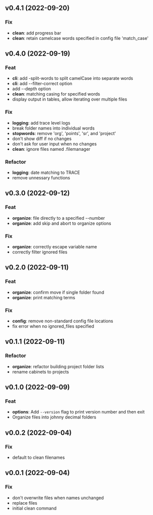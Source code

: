 ## v0.4.1 (2022-09-20)

### Fix

- **clean**: add progress bar
- **clean**: retain camelcase words specified in config file 'match_case'

## v0.4.0 (2022-09-19)

### Feat

- **cli**: add -split-words to split camelCase into separate words
- **cli**: add --filter-correct option
- add --depth option
- **clean**: matching casing for specified words
- display output in tables, allow iterating over multiple files

### Fix

- **logging**: add trace level logs
- break folder names into individual words
- **stopwords**: remove 'org', 'points', 'sr', and 'project'
- don't show diff if no changes
- don't ask for user input when no changes
- **clean**: ignore files named .filemanager

### Refactor

- **logging**: date matching to TRACE
- remove unnessary functions

## v0.3.0 (2022-09-12)

### Feat

- **organize**: file directly to a specified --number
- **organize**: add skip and abort to organize options

### Fix

- **organize**: correctly escape variable name
- correctly filter ignored files

## v0.2.0 (2022-09-11)

### Feat

- **organize**: confirm move if single folder found
- **organize**: print matching terms

### Fix

- **config**: remove non-standard config file locations
- fix error when no ignored_files specified

## v0.1.1 (2022-09-11)

### Refactor

- **organize**: refactor building project folder lists
- rename cabinets to projects

## v0.1.0 (2022-09-09)

### Feat

- **options**: Add `--version` flag to print version number and then exit
- Organize files into johnny decimal folders

## v0.0.2 (2022-09-04)

### Fix

- default to clean filenames

## v0.0.1 (2022-09-04)

### Fix

- don't overwrite files when names unchanged
- replace files
- initial clean command
